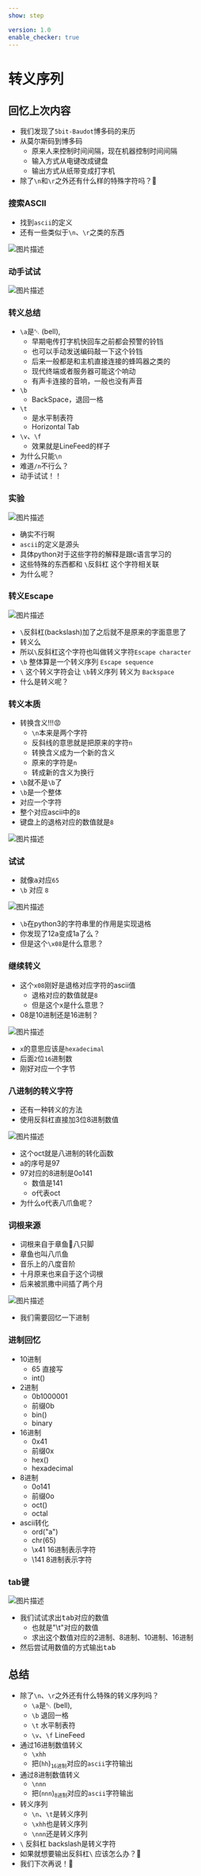 ```yaml
---
show: step

version: 1.0
enable_checker: true
---
```


# 转义序列

## 回忆上次内容

- 我们发现了`5bit-Baudot`博多码的来历
- 从莫尔斯码到博多码
	- 原来人来控制时间间隔，现在机器控制时间间隔
	- 输入方式从电键改成键盘
	- 输出方式从纸带变成打字机
- 除了`\n`和`\r`之外还有什么样的特殊字符吗？🤔

### 搜索ASCII

- 找到`ascii`的定义
- 还有一些类似于`\n`、`\r`之类的东西

![图片描述](https://doc.shiyanlou.com/courses/uid1190679-20210224-1614132466771)

### 动手试试

![图片描述](https://doc.shiyanlou.com/courses/uid1190679-20210224-1614132527364)

### 转义总结
- `\a`是␇ (bell),
	- 早期电传打字机快回车之前都会预警的铃铛
	- 也可以手动发送编码敲一下这个铃铛
	- 后来一般都是和主机直接连接的蜂鸣器之类的
	- 现代终端或者服务器可能这个响动
	- 有声卡连接的音响，一般也没有声音
- `\b`
	- BackSpace，退回一格
- `\t`
	- 是水平制表符
	- Horizontal Tab
- `\v`、`\f`
	- 效果就是LineFeed的样子
- 为什么只能`\n`
- 难道`/n`不行么？
- 动手试试！！

### 实验

![图片描述](https://doc.shiyanlou.com/courses/uid1190679-20210923-1632393662999)

- 确实不行啊
- `ascii`的定义是源头
- 具体python对于这些字符的解释是跟c语言学习的
- 这些特殊的东西都和 `\`反斜杠 这个字符相关联
- 为什么呢？

### 转义Escape

![图片描述](https://doc.shiyanlou.com/courses/uid1190679-20210224-1614157679393)

- `\`反斜杠(backslash)加了之后就不是原来的字面意思了
- 转义么
- 所以`\`反斜杠这个字符也叫做转义字符`Escape character`
- `\b` 整体算是一个转义序列 `Escape sequence`
- `\` 这个转义字符会让 `\b`转义序列 转义为 `Backspace`
- 什么是转义呢？

### 转义本质
- 转换含义!!!😡
	- `\n`本来是两个字符
	- 反斜线的意思就是把原来的字符`n`
	- 转换含义成为一个新的含义
	- 原来的字符是`n`
	- 转成新的含义为换行
- `\b`就不是`\b`了
- `\b`是一个整体
- 对应一个字符
- 整个对应ascii中的`8`
- 键盘上的<kbd>退格</kbd>对应的数值就是`8`

![图片描述](https://doc.shiyanlou.com/courses/uid1190679-20210226-1614310192087)

### 试试

- 就像<kbd>a</kbd>对应`65`
- `\b` 对应 `8` 

![图片描述](https://doc.shiyanlou.com/courses/uid1190679-20210923-1632394056849)


- `\b`在python3的字符串里的作用是实现退格
- 你发现了12a变成1a了么？
- 但是这个`\x08`是什么意思？

### 继续转义

- 这个`x08`刚好是退格对应字符的ascii值
	- <kbd>退格</kbd>对应的数值就是`8`
	- 但是这个x是什么意思？
- 08是10进制还是16进制？

![图片描述](https://doc.shiyanlou.com/courses/uid1190679-20210224-1614158000148)

- `x`的意思应该是`hexadecimal`
- 后面`2`位`16`进制数
- 刚好对应一个字节

### 八进制的转义字符

- 还有一种转义的方法
- 使用反斜杠直接加3位8进制数值

![图片描述](https://doc.shiyanlou.com/courses/uid1190679-20210224-1614158591068)

- 这个oct就是八进制的转化函数
- a的序号是97
- 97对应的8进制是0o141
	- 数值是141
	- o代表oct
- 为什么o代表八爪鱼呢？

### 词根来源
- 词根来自于章鱼🐙八只脚
- 章鱼也叫八爪鱼
- 音乐上的八度音阶
- 十月原来也来自于这个词根
- 后来被凯撒中间插了两个月

![图片描述](https://doc.shiyanlou.com/courses/uid1190679-20210813-1628839547836)

- 我们需要回忆一下进制

### 进制回忆

- 10进制	
	- 65 直接写
	- int()
- 2进制
	- 0b1000001
	- 前缀0b
	- bin()
	- binary
- 16进制
	- 0x41
	- 前缀0x
	- hex()
	- hexadecimal
- 8进制
	- 0o141
	- 前缀0o
	- oct()
	- octal
- ascii转化
	- ord("a")
	- chr(65)
	- \x41 16进制表示字符
	- \141 8进制表示字符

### tab键

![图片描述](https://doc.shiyanlou.com/courses/uid1190679-20210226-1614310534033)

- 我们试试求出<kbd>tab</kbd>对应的数值
	- 也就是"\t"对应的数值
	- 求出这个数值对应的2进制、8进制、10进制、16进制
- 然后尝试用数值的方式输出<kbd>tab</kbd>

## 总结

- 除了`\n`、`\r`之外还有什么特殊的转义序列吗？
	- `\a`是␇ (bell),
	- `\b` 退回一格
	- `\t` 水平制表符
	- `\v`、`\f` LineFeed
- 通过16进制数值转义
	- `\xhh`
	- 把(`hh`)<sub>`16进制`</sub>对应的`ascii`字符输出
- 通过8进制数值转义
	- `\nnn`
	- 把(`nnn`)<sub>`8进制`</sub>对应的`ascii`字符输出
- 转义序列
	- `\n`、`\t`是转义序列
	- `\xhh`也是转义序列
	- `\nnn`还是转义序列
- `\` 反斜杠 backslash是转义字符
- 如果就想要输出反斜杠`\` 应该怎么办？🤔
- 我们下次再说！👋